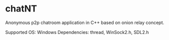 # chatNT
Anonymous p2p chatroom application in C++ based on onion relay concept.

Supported OS: Windows
Dependencies: thread, WinSock2.h, SDL2.h
